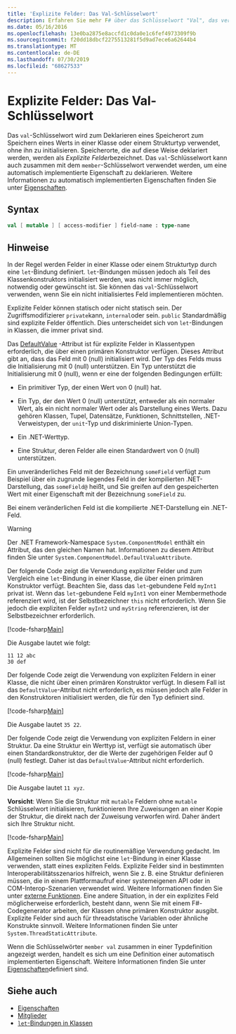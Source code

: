 ```yaml
---
title: 'Explizite Felder: Das Val-Schlüsselwort'
description: Erfahren Sie mehr F# über das Schlüsselwort "Val", das verwendet wird, um einen Speicherort zum Speichern eines Werts in einer Klasse oder einem Strukturtyp zu deklarieren, ohne den Typ zu initialisieren.
ms.date: 05/16/2016
ms.openlocfilehash: 13e0ba2875e8accfd1c0da0e1c6fef4973309f9b
ms.sourcegitcommit: f20dd18dbcf2275513281f5d9ad7ece6a62644b4
ms.translationtype: MT
ms.contentlocale: de-DE
ms.lasthandoff: 07/30/2019
ms.locfileid: "68627533"
---
```

# <a name="explicit-fields-the-val-keyword"></a>Explizite Felder: Das Val-Schlüsselwort

Das `val`-Schlüsselwort wird zum Deklarieren eines Speicherort zum Speichern eines Werts in einer Klasse oder einem Strukturtyp verwendet, ohne ihn zu initialisieren. Speicherorte, die auf diese Weise deklariert werden, werden als *Explizite Felder*bezeichnet. Das `val`-Schlüsselwort kann auch zusammen mit dem `member`-Schlüsselwort verwendet werden, um eine automatisch implementierte Eigenschaft zu deklarieren. Weitere Informationen zu automatisch implementierten Eigenschaften finden Sie unter [Eigenschaften](properties.md).

## <a name="syntax"></a>Syntax

```fsharp
val [ mutable ] [ access-modifier ] field-name : type-name
```

## <a name="remarks"></a>Hinweise

In der Regel werden Felder in einer Klasse oder einem Strukturtyp durch eine `let`-Bindung definiert. `let`-Bindungen müssen jedoch als Teil des Klassenkonstruktors initialisiert werden, was nicht immer möglich, notwendig oder gewünscht ist. Sie können das `val`-Schlüsselwort verwenden, wenn Sie ein nicht initialisiertes Feld implementieren möchten.

Explizite Felder können statisch oder nicht statisch sein. Der Zugriffsmodifizierer `private`kann, `internal`oder sein. `public` Standardmäßig sind explizite Felder öffentlich. Dies unterscheidet sich von `let`-Bindungen in Klassen, die immer privat sind.

Das [DefaultValue](https://msdn.microsoft.com/library/a3a3307b-8c05-441e-b109-245511614d58) -Attribut ist für explizite Felder in Klassentypen erforderlich, die über einen primären Konstruktor verfügen. Dieses Attribut gibt an, dass das Feld mit 0 (null) initialisiert wird. Der Typ des Felds muss die Initialisierung mit 0 (null) unterstützen. Ein Typ unterstützt die Initialisierung mit 0 (null), wenn er eine der folgenden Bedingungen erfüllt:

- Ein primitiver Typ, der einen Wert von 0 (null) hat.

- Ein Typ, der den Wert 0 (null) unterstützt, entweder als ein normaler Wert, als ein nicht normaler Wert oder als Darstellung eines Werts. Dazu gehören Klassen, Tupel, Datensätze, Funktionen, Schnittstellen, .NET-Verweistypen, der `unit`-Typ und diskriminierte Union-Typen.

- Ein .NET-Werttyp.

- Eine Struktur, deren Felder alle einen Standardwert von 0 (null) unterstützen.

Ein unveränderliches Feld mit der Bezeichnung `someField` verfügt zum Beispiel über ein zugrunde liegendes Feld in der kompilierten .NET-Darstellung, das `someField@` heißt, und Sie greifen auf den gespeicherten Wert mit einer Eigenschaft mit der Bezeichnung `someField` zu.

Bei einem veränderlichen Feld ist die kompilierte .NET-Darstellung ein .NET-Feld.

>[!WARNING]
>Der .NET Framework-Namespace `System.ComponentModel` enthält ein Attribut, das den gleichen Namen hat. Informationen zu diesem Attribut finden Sie unter `System.ComponentModel.DefaultValueAttribute`.

Der folgende Code zeigt die Verwendung expliziter Felder und zum Vergleich eine `let`-Bindung in einer Klasse, die über einen primären Konstruktor verfügt. Beachten Sie, dass das `let`-gebundene Feld `myInt1` privat ist. Wenn das `let`-gebundene Feld `myInt1` von einer Membermethode referenziert wird, ist der Selbstbezeichner `this` nicht erforderlich. Wenn Sie jedoch die expliziten Felder `myInt2` und `myString` referenzieren, ist der Selbstbezeichner erforderlich.

[!code-fsharp[Main](~/samples/snippets/fsharp/lang-ref-2/snippet6701.fs)]

Die Ausgabe lautet wie folgt:

```
11 12 abc
30 def
```

Der folgende Code zeigt die Verwendung von expliziten Feldern in einer Klasse, die nicht über einen primären Konstruktor verfügt. In diesem Fall ist das `DefaultValue`-Attribut nicht erforderlich, es müssen jedoch alle Felder in den Konstruktoren initialisiert werden, die für den Typ definiert sind.

[!code-fsharp[Main](~/samples/snippets/fsharp/lang-ref-2/snippet6702.fs)]

Die Ausgabe lautet `35 22`.

Der folgende Code zeigt die Verwendung von expliziten Feldern in einer Struktur. Da eine Struktur ein Werttyp ist, verfügt sie automatisch über einen Standardkonstruktor, der die Werte der zugehörigen Felder auf 0 (null) festlegt. Daher ist das `DefaultValue`-Attribut nicht erforderlich.

[!code-fsharp[Main](~/samples/snippets/fsharp/lang-ref-2/snippet6703.fs)]

Die Ausgabe lautet `11 xyz`.

**Vorsicht**: Wenn Sie die Struktur mit `mutable` Feldern ohne `mutable` Schlüsselwort initialisieren, funktionieren Ihre Zuweisungen an einer Kopie der Struktur, die direkt nach der Zuweisung verworfen wird. Daher ändert sich Ihre Struktur nicht.

[!code-fsharp[Main](~/samples/snippets/fsharp/lang-ref-2/snippet6704.fs)]

Explizite Felder sind nicht für die routinemäßige Verwendung gedacht. Im Allgemeinen sollten Sie möglichst eine `let`-Bindung in einer Klasse verwenden, statt eines expliziten Felds. Explizite Felder sind in bestimmten Interoperabilitätsszenarios hilfreich, wenn Sie z. B. eine Struktur definieren müssen, die in einem Plattformaufruf einer systemeigenen API oder in COM-Interop-Szenarien verwendet wird. Weitere Informationen finden Sie unter [externe Funktionen](../functions/external-functions.md). Eine andere Situation, in der ein explizites Feld möglicherweise erforderlich, besteht dann, wenn Sie mit einem F#-Codegenerator arbeiten, der Klassen ohne primären Konstruktor ausgibt. Explizite Felder sind auch für threadstatische Variablen oder ähnliche Konstrukte sinnvoll. Weitere Informationen finden Sie unter `System.ThreadStaticAttribute`.

Wenn die Schlüsselwörter `member val` zusammen in einer Typdefinition angezeigt werden, handelt es sich um eine Definition einer automatisch implementierten Eigenschaft. Weitere Informationen finden Sie unter [Eigenschaften](properties.md)definiert sind.

## <a name="see-also"></a>Siehe auch

- [Eigenschaften](properties.md)
- [Mitglieder](index.md)
- [`let`-Bindungen in Klassen](let-bindings-in-classes.md)

